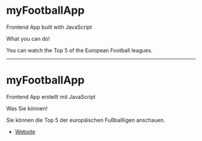 # myFootballApp

Frontend App built with JavaScript

What you can do!

You can watch the Top 5 of the European Football leagues.


--------

# myFootballApp

Frontend App erstellt mit JavaScript

Was Sie können!

Sie können die Top 5 der europäischen Fußballligen anschauen.


- [Website](https://myfootballapp.onrender.com/)

